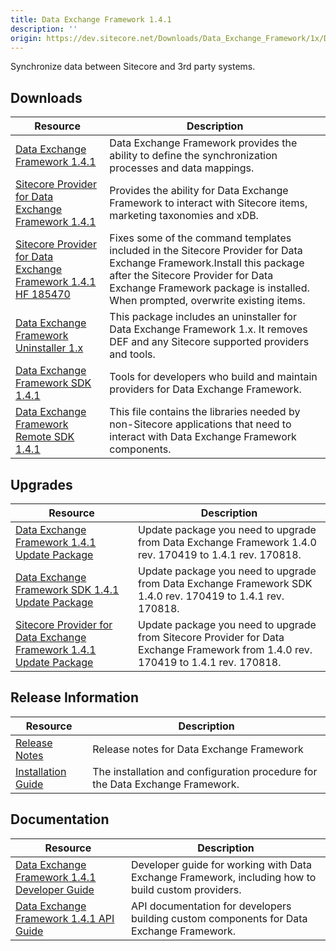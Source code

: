 ```yaml
---
title: Data Exchange Framework 1.4.1
description: ''
origin: https://dev.sitecore.net/Downloads/Data_Exchange_Framework/1x/Data_Exchange_Framework_1_4_1.aspx
---
```


Synchronize data between Sitecore and 3rd party systems.

## Downloads

 | Resource | Description |
 | --- | --- |
 | [Data Exchange Framework 1.4.1](https://scdp.blob.core.windows.net/downloads/Data%20Exchange%20Framework/1x/Data%20Exchange%20Framework%201%204%201/Secure/Data%20Exchange%20Framework%201.4.1%20rev.%20170818.zip) | Data Exchange Framework provides the ability to define the synchronization processes and data mappings. |
 | [Sitecore Provider for Data Exchange Framework 1.4.1](https://scdp.blob.core.windows.net/downloads/Data%20Exchange%20Framework/1x/Data%20Exchange%20Framework%201%204%201/Secure/Sitecore%20Provider%20for%20Data%20Exchange%20Framework%201.4.1%20rev.%20170818.zip) | Provides the ability for Data Exchange Framework to interact with Sitecore items, marketing taxonomies and xDB. |
 | [Sitecore Provider for Data Exchange Framework 1.4.1 HF 185470](https://scdp.blob.core.windows.net/downloads/Data%20Exchange%20Framework/1x/Data%20Exchange%20Framework%201%204%201/Secure/Sitecore%20Provider%20for%20Data%20Exchange%20Framework%201.4.1%20rev.%20170804%20HF%20185470.zip) | Fixes some of the command templates included in the Sitecore Provider for Data Exchange Framework.Install this package after the Sitecore Provider for Data Exchange Framework package is installed. When prompted, overwrite existing items. |
 | [Data Exchange Framework Uninstaller 1.x](https://scdp.blob.core.windows.net/downloads/Data%20Exchange%20Framework/1x/Data%20Exchange%20Framework%201%204%201/Secure/Data%20Exchange%20Framework%20Uninstaller%201.x%20rev.%20171201.zip) | This package includes an uninstaller for Data Exchange Framework 1.x. It removes DEF and any Sitecore supported providers and tools. |
 | [Data Exchange Framework SDK 1.4.1](https://scdp.blob.core.windows.net/downloads/Data%20Exchange%20Framework/1x/Data%20Exchange%20Framework%201%204%201/Secure/Data%20Exchange%20Framework%20SDK%201.4.1%20rev.%20170818.zip) | Tools for developers who build and maintain providers for Data Exchange Framework. |
 | [Data Exchange Framework Remote SDK 1.4.1](https://scdp.blob.core.windows.net/downloads/Data%20Exchange%20Framework/1x/Data%20Exchange%20Framework%201%204%201/Secure/Data%20Exchange%20Framework%20Remote%20SDK%201.4.1%20rev.%20170818.zip) | This file contains the libraries needed by non-Sitecore applications that need to interact with Data Exchange Framework components. |

## Upgrades

 | Resource | Description |
 | --- | --- |
 | [Data Exchange Framework 1.4.1 Update Package](https://scdp.blob.core.windows.net/downloads/Data%20Exchange%20Framework/1x/Data%20Exchange%20Framework%201%204%201/Secure/Data%20Exchange%20Framework%201.4.1%20rev.%20170818%20update.update) | Update package you need to upgrade from Data Exchange Framework 1.4.0 rev. 170419 to 1.4.1 rev. 170818. |
 | [Data Exchange Framework SDK 1.4.1 Update Package](https://scdp.blob.core.windows.net/downloads/Data%20Exchange%20Framework/1x/Data%20Exchange%20Framework%201%204%201/Secure/Data%20Exchange%20Framework%20SDK%201.4.1%20rev.%20170818%20update.update) | Update package you need to upgrade from Data Exchange Framework SDK 1.4.0 rev. 170419 to 1.4.1 rev. 170818. |
 | [Sitecore Provider for Data Exchange Framework 1.4.1 Update Package](https://scdp.blob.core.windows.net/downloads/Data%20Exchange%20Framework/1x/Data%20Exchange%20Framework%201%204%201/Secure/Sitecore%20Provider%20for%20Data%20Exchange%20Framework%201.4.1%20rev.%20170818%20update.update) | Update package you need to upgrade from Sitecore Provider for Data Exchange Framework from 1.4.0 rev. 170419 to 1.4.1 rev. 170818. |

## Release Information

 | Resource | Description |
 | --- | --- |
 | [Release Notes](/downloads/Data_Exchange_Framework/1x/Data_Exchange_Framework_1_4_1/Release_Notes) | Release notes for Data Exchange Framework |
 | [Installation Guide](https://scdp.blob.core.windows.net/downloads/Data%20Exchange%20Framework/1x/Data%20Exchange%20Framework%201%204/Secure/Installation%20Guide%20Data%20Exchange%20Framework%2014a4.pdf) | The installation and configuration procedure for the Data Exchange Framework. |

## Documentation

 | Resource | Description |
 | --- | --- |
 | [Data Exchange Framework 1.4.1 Developer Guide](https://doc.sitecore.com/developers/def/v1.4.1/) | Developer guide for working with Data Exchange Framework, including how to build custom providers. |
 | [Data Exchange Framework 1.4.1 API Guide](https://scdp.blob.core.windows.net/downloads/Data%20Exchange%20Framework/1x/Data%20Exchange%20Framework%201%204/Secure/SitecoreDataExchangeAPIDocumentation14.chm) | API documentation for developers building custom components for Data Exchange Framework. |